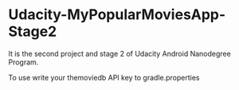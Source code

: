 # Udacity-MyPopularMoviesApp-Stage2


It is the second project and stage 2 of Udacity Android Nanodegree Program.

To use write your themoviedb API key to gradle.properties
